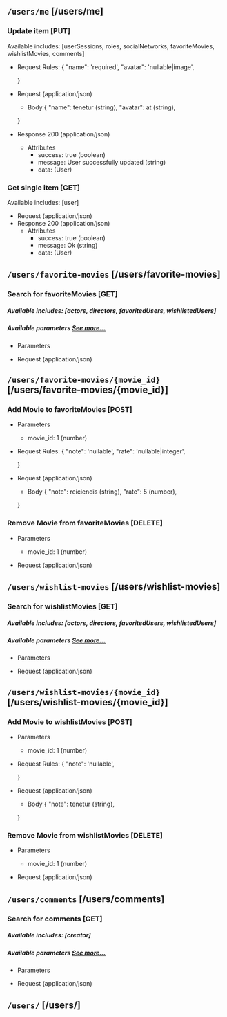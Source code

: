 ## <code>/users/me</code> [/users/me]
### Update item [PUT]
Available includes: [userSessions, roles, socialNetworks, favoriteMovies, wishlistMovies, comments]
<!-- include(parameters/id.md) -->
+ Request Rules:
    {
            "name": 'required',
            "avatar": 'nullable|image',

    }
+ Request (application/json)
    <!-- include(request/header.md) -->
    + Body
    {
            "name": tenetur (string),
            "avatar": at (string),

    }
+ Response 200 (application/json)
    + Attributes         
        + success: true (boolean)
        + message: User successfully updated (string)
        + data: (User)

<!-- include(response/401.md) -->
<!-- include(response/404.md) -->
<!-- include(response/422.md) -->
<!-- include(response/500.md) -->
### Get single item [GET]
Available includes: [user]
<!-- include(parameters/id.md) -->
+ Request (application/json)
    <!-- include(request/header.md) -->
+ Response 200 (application/json)
    + Attributes         
        + success: true (boolean)
        + message: Ok (string)
        + data: (User)

<!-- include(response/401.md) -->
<!-- include(response/404.md) -->
<!-- include(response/500.md) -->

## <code>/users/favorite-movies</code> [/users/favorite-movies]
### Search for favoriteMovies [GET]
##### Available includes: [actors, directors, favoritedUsers, wishlistedUsers]
##### Available parameters <a href="#header-filters">See more...</a>
+ Parameters


+ Request (application/json)
    <!-- include(request/header.md) -->


<!-- include(response/401.md) -->
<!-- include(response/500.md) -->

## <code>/users/favorite-movies/{movie_id}</code> [/users/favorite-movies/{movie_id}]
### Add Movie to favoriteMovies [POST]
+ Parameters


    + movie_id: 1 (number)
+ Request Rules:
    {
            "note": 'nullable',
            "rate": 'nullable|integer',

    }
+ Request (application/json)
    <!-- include(request/header.md) -->
    + Body
    {
            "note": reiciendis (string),
            "rate": 5 (number),

    }


<!-- include(response/401.md) -->
<!-- include(response/500.md) -->

### Remove Movie from favoriteMovies [DELETE]
+ Parameters


    + movie_id: 1 (number)
+ Request (application/json)
    <!-- include(request/header.md) -->


<!-- include(response/401.md) -->
<!-- include(response/500.md) -->
## <code>/users/wishlist-movies</code> [/users/wishlist-movies]
### Search for wishlistMovies [GET]
##### Available includes: [actors, directors, favoritedUsers, wishlistedUsers]
##### Available parameters <a href="#header-filters">See more...</a>
+ Parameters


+ Request (application/json)
    <!-- include(request/header.md) -->


<!-- include(response/401.md) -->
<!-- include(response/500.md) -->

## <code>/users/wishlist-movies/{movie_id}</code> [/users/wishlist-movies/{movie_id}]
### Add Movie to wishlistMovies [POST]
+ Parameters


    + movie_id: 1 (number)
+ Request Rules:
    {
            "note": 'nullable',

    }
+ Request (application/json)
    <!-- include(request/header.md) -->
    + Body
    {
            "note": tenetur (string),

    }


<!-- include(response/401.md) -->
<!-- include(response/500.md) -->

### Remove Movie from wishlistMovies [DELETE]
+ Parameters


    + movie_id: 1 (number)
+ Request (application/json)
    <!-- include(request/header.md) -->


<!-- include(response/401.md) -->
<!-- include(response/500.md) -->
## <code>/users/comments</code> [/users/comments]
### Search for comments [GET]
##### Available includes: [creator]
##### Available parameters <a href="#header-filters">See more...</a>
+ Parameters


+ Request (application/json)
    <!-- include(request/header.md) -->


<!-- include(response/401.md) -->
<!-- include(response/500.md) -->

## <code>/users/</code> [/users/]

